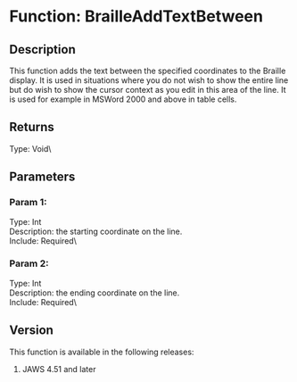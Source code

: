 # Function: BrailleAddTextBetween

## Description

This function adds the text between the specified coordinates to the
Braille display. It is used in situations where you do not wish to show
the entire line but do wish to show the cursor context as you edit in
this area of the line. It is used for example in MSWord 2000 and above
in table cells.

## Returns

Type: Void\

## Parameters

### Param 1:

Type: Int\
Description: the starting coordinate on the line.\
Include: Required\

### Param 2:

Type: Int\
Description: the ending coordinate on the line.\
Include: Required\

## Version

This function is available in the following releases:

1.  JAWS 4.51 and later
